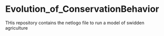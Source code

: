 # Evolution_of_ConservationBehavior
THis repository contains the netlogo file to run a model of swidden agriculture 
